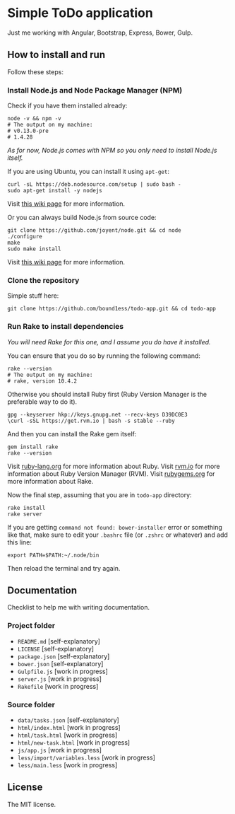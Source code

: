# Simple ToDo application

Just me working with Angular, Bootstrap, Express, Bower, Gulp.

## How to install and run

Follow these steps:

### Install Node.js and Node Package Manager (NPM)

Check if you have them installed already:

```shell
node -v && npm -v
# The output on my machine:
# v0.13.0-pre
# 1.4.28
```

*As for now, Node.js comes with NPM so you only need to install Node.js itself.*

If you are using Ubuntu, you can install it using `apt-get`: 

```shell
curl -sL https://deb.nodesource.com/setup | sudo bash -
sudo apt-get install -y nodejs
```

Visit [this wiki page](https://github.com/joyent/node/wiki/installing-node.js-via-package-manager) for more information.

Or you can always build Node.js from source code:

```shell
git clone https://github.com/joyent/node.git && cd node
./configure
make
sudo make install
```

Visit [this wiki page](https://github.com/joyent/node/wiki/installation#building-on-linux) for more information.

### Clone the repository

Simple stuff here:

```shell
git clone https://github.com/bound1ess/todo-app.git && cd todo-app
```

### Run Rake to install dependencies

*You will need Rake for this one, and I assume you do have it installed.*

You can ensure that you do so by running the following command:

```shell
rake --version
# The output on my machine:
# rake, version 10.4.2
```

Otherwise you should install Ruby first (Ruby Version Manager is the preferable way to do it).

```shell
gpg --keyserver hkp://keys.gnupg.net --recv-keys D39DC0E3
\curl -sSL https://get.rvm.io | bash -s stable --ruby
```

And then you can install the Rake gem itself:

```shell
gem install rake
rake --version
```

Visit [ruby-lang.org](https://www.ruby-lang.org/en/) for more information about Ruby.
Visit [rvm.io](http://rvm.io/) for more information about Ruby Version Manager (RVM).
Visit [rubygems.org](https://rubygems.org/gems/rake) for more information about Rake.

Now the final step, assuming that you are in `todo-app` directory:

```shell
rake install
rake server
```

If you are getting `command not found: bower-installer` error or something like that, make sure to edit your `.bashrc` file (or `.zshrc` or whatever) and add this line:

```shell
export PATH=$PATH:~/.node/bin
```

Then reload the terminal and try again.

## Documentation

Checklist to help me with writing documentation.

### Project folder

- `README.md` [self-explanatory]
- `LICENSE` [self-explanatory]
- `package.json` [self-explanatory]
- `bower.json` [self-explanatory]
- `Gulpfile.js` [work in progress]
- `server.js` [work in progress]
- `Rakefile` [work in progress]

### Source folder

- `data/tasks.json` [self-explanatory]
- `html/index.html` [work in progress]
- `html/task.html` [work in progress]
- `html/new-task.html` [work in progress]
- `js/app.js` [work in progress]
- `less/import/variables.less` [work in progress]
- `less/main.less` [work in progress]

## License

The MIT license.
